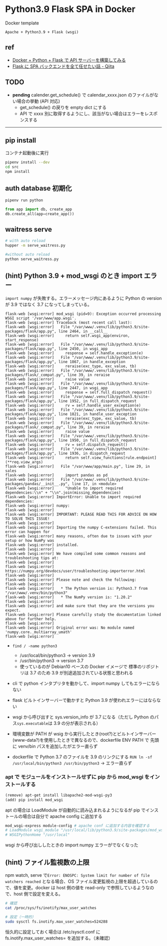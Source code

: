 # Python3.9 Flask SPA in Docker

Docker template

`Apache + Python3.9 + Flask (wsgi)`

## ref

- [Docker + Python + Flask で API サーバーを構築してみる](http://unalus.com/wp/2019/11/22/docker-python-flask%E3%81%A7api%E3%82%B5%E3%83%BC%E3%83%90%E3%83%BC%E3%82%92%E6%A7%8B%E7%AF%89%E3%81%97%E3%81%A6%E3%81%BF%E3%82%8B/)
- [Flask に SPA バックエンドを全て任せたい話 - Qiita](https://qiita.com/ytkj/items/ab67a1cee3cbfc42254d)

## TODO

- **pending** calender.get_schedule() で calendar_xxxx.json のファイルがない場合の挙動 (API 対応)
  - get_schedule() の戻りを empty dict にする
  - API で xxxx 別に取得するようにし、該当がない場合はエラーをレスポンスする

---

## pip install

コンテナ起動後に実行

```bash
pipenv install --dev
cd src
npm install
```

## auth database 初期化

```bash
pipenv run python
```

```python
from app import db, create_app
db.create_all(app=create_app())
```

## waitress serve

```bash
# with auto reload
hupper -m serve_waitress.py

#without auto reload
python serve_waitress.py
```

## (hint) Python 3.9 + mod_wsgi のとき import エラー

`import numpy` が失敗する。エラーメッセージ内にあるように Python の version が 3.9 ではなく 3.7 になってしまっている。

```docker:logs
flask-web [wsgi:error] mod_wsgi (pid=9): Exception occurred processing WSGI script '/var/www/app.wsgi'.
flask-web [wsgi:error] Traceback (most recent call last):
flask-web [wsgi:error]   File "/var/www/.venv/lib/python3.9/site-packages/flask/app.py", line 2464, in __call__
flask-web [wsgi:error]     return self.wsgi_app(environ, start_response)
flask-web [wsgi:error]   File "/var/www/.venv/lib/python3.9/site-packages/flask/app.py", line 2450, in wsgi_app
flask-web [wsgi:error]     response = self.handle_exception(e)
flask-web [wsgi:error]   File "/var/www/.venv/lib/python3.9/site-packages/flask/app.py", line 1867, in handle_exception
flask-web [wsgi:error]     reraise(exc_type, exc_value, tb)
flask-web [wsgi:error]   File "/var/www/.venv/lib/python3.9/site-packages/flask/_compat.py", line 39, in reraise
flask-web [wsgi:error]     raise value
flask-web [wsgi:error]   File "/var/www/.venv/lib/python3.9/site-packages/flask/app.py", line 2447, in wsgi_app
flask-web [wsgi:error]     response = self.full_dispatch_request()
flask-web [wsgi:error]   File "/var/www/.venv/lib/python3.9/site-packages/flask/app.py", line 1952, in full_dispatch_request
flask-web [wsgi:error]     rv = self.handle_user_exception(e)
flask-web [wsgi:error]   File "/var/www/.venv/lib/python3.9/site-packages/flask/app.py", line 1821, in handle_user_exception
flask-web [wsgi:error]     reraise(exc_type, exc_value, tb)
flask-web [wsgi:error]   File "/var/www/.venv/lib/python3.9/site-packages/flask/_compat.py", line 39, in reraise
flask-web [wsgi:error]     raise value
flask-web [wsgi:error]   File "/var/www/.venv/lib/python3.9/site-packages/flask/app.py", line 1950, in full_dispatch_request
flask-web [wsgi:error]     rv = self.dispatch_request()
flask-web [wsgi:error]   File "/var/www/.venv/lib/python3.9/site-packages/flask/app.py", line 1936, in dispatch_request
flask-web [wsgi:error]     return self.view_functions[rule.endpoint](**req.view_args)
flask-web [wsgi:error]   File "/var/www/app/main.py", line 29, in sales
flask-web [wsgi:error]     import pandas as pd
flask-web [wsgi:error]   File "/var/www/.venv/lib/python3.9/site-packages/pandas/__init__.py", line 17, in <module>
flask-web [wsgi:error]     "Unable to import required dependencies:\\n" + "\\n".join(missing_dependencies)
flask-web [wsgi:error] ImportError: Unable to import required dependencies:
flask-web [wsgi:error] numpy:
flask-web [wsgi:error]
flask-web [wsgi:error] IMPORTANT: PLEASE READ THIS FOR ADVICE ON HOW TO SOLVE THIS ISSUE!
flask-web [wsgi:error]
flask-web [wsgi:error] Importing the numpy C-extensions failed. This error can happen for
flask-web [wsgi:error] many reasons, often due to issues with your setup or how NumPy was
flask-web [wsgi:error] installed.
flask-web [wsgi:error]
flask-web [wsgi:error] We have compiled some common reasons and troubleshooting tips at:
flask-web [wsgi:error]
flask-web [wsgi:error]     https://numpy.org/devdocs/user/troubleshooting-importerror.html
flask-web [wsgi:error]
flask-web [wsgi:error] Please note and check the following:
flask-web [wsgi:error]
flask-web [wsgi:error]   * The Python version is: Python3.7 from "/var/www/.venv/bin/python3"
flask-web [wsgi:error]   * The NumPy version is: "1.20.2"
flask-web [wsgi:error]
flask-web [wsgi:error] and make sure that they are the versions you expect.
flask-web [wsgi:error] Please carefully study the documentation linked above for further help.
flask-web [wsgi:error]
flask-web [wsgi:error] Original error was: No module named 'numpy.core._multiarray_umath'
flask-web [wsgi:error]
```

- `find / -name python3`

  - /usr/local/bin/python3 -> version 3.9
  - /usr/bin/python3 -> version 3.7
  - 使っているのが Debian10 ベースの Docker イメージで 標準のリポジトリは 3.7 のため 3.9 が別途追加されている状態と思われる

- cli で python インタプリタを動かして、import numpy してもエラーにならない
- flask ビルトインサーバーで動かすと Python 3.9 が使われエラーにはならない
- wsgi から呼び出すと sys.version_info が 3.7 になる（ただし Python のパス`sys.executable`は 3.9 の分が表示される）
- 環境変数が PATH が wsig から実行したとき(root?)とビルトインサーバー(www-data?)を使用したときで異なるので、dockerfile ENV PATH で 先頭に venv/bin パスを追加したがエラー直らず
- dockerfile で Python 3.7 のファイルを 3.9 のリンクにする `RUN ln -sf /usr/local/bin/python3 /usr/bin/python3` -> エラー直らず

### apt で モジュールをインストールせずに pip から mod_wsgi をインストールする

```dockerfile
(remove) apt-get install libapache2-mod-wsgi-py3
(add) pip install mod_wsgi
```

apt の場合は LoadModule が自動的に読み込まれるようになるが pip でインストールの場合は自分で apache config に追加する

```bash
mod_wsgi-express module-config # apache conf に追加する内容を確認する
# LoadModule wsgi_module "/usr/local/lib/python3.9/site-packages/mod_wsgi/server/mod_wsgi-py39.cpython-39-x86_64-linux-gnu.so"
# WSGIPythonHome "/usr/local"
```

wsgi から呼び出ししたときの import numpy エラーがでなくなった

## (hint) ファイル監視数の上限

npm watch, serve で`Error: ENOSPC: System limit for number of file watchers reached` となる場合、OS ファイル変更監視の上限を超過しているので、値を変更。docker は host 側の値を read-only で参照しているようなので、host 側で設定を変える。

```bash
# 確認
cat /proc/sys/fs/inotify/max_user_watches

# 設定（一時的）
sudo sysctl fs.inotify.max_user_watches=524288
```

恒久的に設定しておく場合は
/etc/sysctl.conf に fs.inotify.max_user_watches=
を追加する。（未確認）
